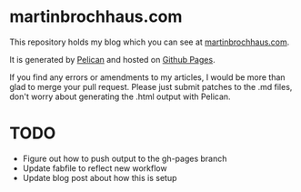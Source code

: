 # martinbrochhaus.com

This repository holds my blog which you can see at
[martinbrochhaus.com](http://martinbrochhaus.com).

It is generated by [Pelican](https://github.com/ametaireau/pelican) and hosted
on [Github Pages](http://pages.github.com/).

If you find any errors or amendments to my articles, I would be more than glad
to merge your pull request. Please just submit patches to the .md files, don't
worry about generating the .html output with Pelican.

# TODO

* Figure out how to push output to the gh-pages branch
* Update fabfile to reflect new workflow
* Update blog post about how this is setup
